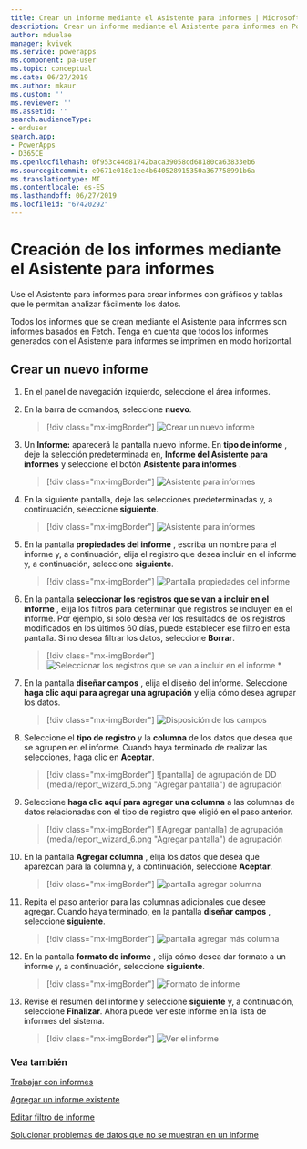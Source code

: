 ```yaml
---
title: Crear un informe mediante el Asistente para informes | Microsoft Docs
description: Crear un informe mediante el Asistente para informes en PowerApps
author: mduelae
manager: kvivek
ms.service: powerapps
ms.component: pa-user
ms.topic: conceptual
ms.date: 06/27/2019
ms.author: mkaur
ms.custom: ''
ms.reviewer: ''
ms.assetid: ''
search.audienceType:
- enduser
search.app:
- PowerApps
- D365CE
ms.openlocfilehash: 0f953c44d81742baca39058cd68180ca63833eb6
ms.sourcegitcommit: e9671e018c1ee4b640528915350a367758991b6a
ms.translationtype: MT
ms.contentlocale: es-ES
ms.lasthandoff: 06/27/2019
ms.locfileid: "67420292"
---
```

# <a name="create-a-report-using-the-report-wizard"></a>Creación de los informes mediante el Asistente para informes


Use el Asistente para informes para crear informes con gráficos y tablas que le permitan analizar fácilmente los datos. 

Todos los informes que se crean mediante el Asistente para informes son informes basados en Fetch. Tenga en cuenta que todos los informes generados con el Asistente para informes se imprimen en modo horizontal.

## <a name="create-a-new-report"></a>Crear un nuevo informe

1. En el panel de navegación izquierdo, seleccione el área informes.  
2. En la barra de comandos, seleccione **nuevo**.

    > [!div class="mx-imgBorder"]
    > ![Crear un nuevo informe](media/newreport.png "Crear un nuevo informe")
  
3. Un **Informe:** aparecerá la pantalla nuevo informe. En **tipo de informe** , deje la selección predeterminada en, **Informe del Asistente para informes** y seleccione el botón **Asistente para informes** . 

    > [!div class="mx-imgBorder"]
    > ![Asistente para informes](media/report_wizard.png "Pantalla del Asistente para informes")
  
4. En la siguiente pantalla, deje las selecciones predeterminadas y, a continuación, seleccione **siguiente**.
 
    > [!div class="mx-imgBorder"]
    > ![Asistente para informes](media/report_wizard_1.png "Pantalla del Asistente para informes")
   
4. En la pantalla **propiedades del informe** , escriba un nombre para el informe y, a continuación, elija el registro que desea incluir en el informe y, a continuación, seleccione **siguiente**.
 
    > [!div class="mx-imgBorder"]
    > ![Pantalla propiedades del informe](media/report_wizard_2.png "Pantalla propiedades del informe")
  
5.  En la pantalla **seleccionar los registros que se van a incluir en el informe** , elija los filtros para determinar qué registros se incluyen en el informe. Por ejemplo, si solo desea ver los resultados de los registros modificados en los últimos 60 días, puede establecer ese filtro en esta pantalla. Si no desea filtrar los datos, seleccione **Borrar**.

    > [!div class="mx-imgBorder"]
    > ![Seleccionar los registros que se van a incluir en el informe *](media/report_wizard_3.png "Seleccionar los registros que se van a incluir en el informe")
  
6. En la pantalla **diseñar campos** , elija el diseño del informe. Seleccione **haga clic aquí para agregar una agrupación** y elija cómo desea agrupar los datos.

    > [!div class="mx-imgBorder"]
    > ![Disposición de los campos](media/report_wizard_4.png "Disposición de los campos")

7. Seleccione el **tipo de registro** y la **columna** de los datos que desea que se agrupen en el informe. Cuando haya terminado de realizar las selecciones, haga clic en **Aceptar**.

    > [!div class="mx-imgBorder"]
    > ![pantalla] de agrupación de DD (media/report_wizard_5.png "Agregar pantalla") de agrupación
  
8. Seleccione **haga clic aquí para agregar una columna** a las columnas de datos relacionadas con el tipo de registro que eligió en el paso anterior.  

    > [!div class="mx-imgBorder"]
    > ![Agregar pantalla] de agrupación (media/report_wizard_6.png "Agregar pantalla") de agrupación

9. En la pantalla **Agregar columna** , elija los datos que desea que aparezcan para la columna y, a continuación, seleccione **Aceptar**. 

    > [!div class="mx-imgBorder"]
    > ![pantalla agregar columna](media/report_wizard_7.png "Pantalla agregar columna")
  
10. Repita el paso anterior para las columnas adicionales que desee agregar. Cuando haya terminado, en la pantalla **diseñar campos** , seleccione **siguiente**.
 
    > [!div class="mx-imgBorder"]
    > ![pantalla agregar más columna](media/report_wizard_8.png "Pantalla agregar más columna")
  
11. En la pantalla **formato de informe** , elija cómo desea dar formato a un informe y, a continuación, seleccione **siguiente**.
 
    > [!div class="mx-imgBorder"]
    > ![Formato de informe](media/report_wizard_9.png "Pantalla de formato de informe")

12. Revise el resumen del informe y seleccione **siguiente** y, a continuación, seleccione **Finalizar**. Ahora puede ver este informe en la lista de informes del sistema.

    > [!div class="mx-imgBorder"]
    > ![Ver el informe](media/report_wizard_10.png "Ver el informe")

### <a name="see-also"></a>Vea también
[Trabajar con informes](work-with-reports.md) 

[Agregar un informe existente](add-existing-report.md)

[Editar filtro de informe](edit-report-filter.md)

[Solucionar problemas de datos que no se muestran en un informe](troubleshoot-reports.md)



